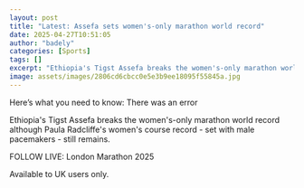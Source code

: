 ```yaml
---
layout: post
title: "Latest: Assefa sets women's-only marathon world record"
date: 2025-04-27T10:51:05
author: "badely"
categories: [Sports]
tags: []
excerpt: "Ethiopia's Tigst Assefa breaks the women's-only marathon world record but Paula Radcliffe's women's course record - set with male pacemakers - still r"
image: assets/images/2806cd6cbcc0e5e3b9ee18095f55845a.jpg
---
```


Here’s what you need to know: There was an error

Ethiopia's Tigst Assefa breaks the women's-only marathon world record although Paula Radcliffe's women's course record - set with male pacemakers - still remains.

FOLLOW LIVE: London Marathon 2025

Available to UK users only.

